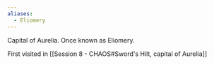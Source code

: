```yaml
---
aliases:
  - Eliomery
---
```

Capital of Aurelia.
Once known as Eliomery.

First visited in [[Session 8 - CHAOS#Sword's Hilt, capital of Aurelia]]